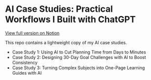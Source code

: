 # AI Case Studies: Practical Workflows I Built with ChatGPT  

[View full version on Notion](https://www.notion.so/AI-Case-Studies-Practical-Workflows-I-Built-with-ChatGPT-269ec17ec9c580c9aff9c649ef9a5e4e)  

This repo contains a lightweight copy of my AI case studies.  
- Case Study 1: Using AI to Cut Planning Time from Days to Minutes  
- Case Study 2: Designing 30-Day Goal Challenges with AI to Boost Consistency  
- Case Study 3: Turning Complex Subjects into One-Page Learning Guides with AI  
